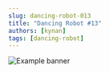 ```yaml
---
slug: dancing-robot-013
title: "Dancing Robot #13"
authors: [kynan]
tags: [dancing-robot]
---
```


![Example banner](/img/stories/dancing-robot_new/013.png)

